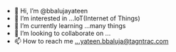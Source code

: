 - 👋 Hi, I’m @bbalujayateen
- 👀 I’m interested in ...IoT(Internet of Things)
- 🌱 I’m currently learning ...many things
- 💞️ I’m looking to collaborate on ...
- 📫 How to reach me ...yateen.bbaluja@tagntrac.com

<!---
bbalujayateen/bbalujayateen is a ✨ special ✨ repository because its `README.md` (this file) appears on your GitHub profile.
You can click the Preview link to take a look at your changes.
--->
